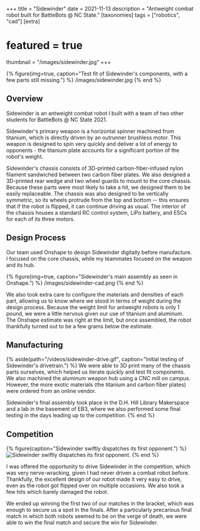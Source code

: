 +++
title = "Sidewinder"
date = 2021-11-13
description = "Antweight combat robot built for BattleBots @ NC State."
[taxonomies]
tags = ["robotics", "cad"]
[extra]
# featured = true
thumbnail = "/images/sidewinder.jpg"
+++

{% figure(img=true, caption="Test fit of Sidewinder's components, with a few parts still missing.") %}
/images/sidewinder.jpg
{% end %}

## Overview
Sidewinder is an antweight combat robot I built with a team of two other students for BattleBots @ NC State 2021.

Sidewinder's primary weapon is a horizontal spinner machined from titanium, which is directly driven by an outrunner brushless motor. This weapon is designed to spin very quickly and deliver a lot of energy to opponents - the titanium plate accounts for a significant portion of the robot's weight. 

Sidewinder's chassis consists of 3D-printed carbon-fiber-infused nylon filament sandwiched between two carbon fiber plates. We also designed a 3D-printed rear wedge and two wheel guards to mount to the core chassis. Because these parts were most likely to take a hit, we designed them to be easily replaceable. The chassis was also designed to be vertically symmetric, so its wheels protrude from the top and bottom -- this ensures that if the robot is flipped, it can continue driving as usual. The interior of the chassis houses a standard RC control system, LiPo battery, and ESCs for each of its three motors.

## Design Process
Our team used Onshape to design Sidewinder digitally before manufacture. I focused on the core chassis, while my teammates focused on the weapon and its hub.

{% figure(img=true, caption="Sidewinder's main assembly as seen in Onshape.") %}
/images/sidewinder-cad.png
{% end %}

We also took extra care to configure the materials and densities of each part, allowing us to know where we stood in terms of weight during the design process. Because the weight limit for antweight robots is only 1 pound, we were a little nervous given our use of titanium and aluminum. The Onshape estimate was right at the limit, but once assembled, the robot thankfully turned out to be a few grams below the estimate.

## Manufacturing
{% aside(path="/videos/sidewinder-drive.gif", caption="Initial testing of Sidewinder's drivetrain.") %}
We were able to 3D print many of the chassis parts ourselves, which helped us iterate quickly and test fit components. We also machined the aluminum weapon hub using a CNC mill on campus. However, the more exotic materials (the titanium and carbon fiber plates) were ordered from an online vendor.

Sidewinder's final assembly took place in the D.H. Hill Library Makerspace and a lab in the basement of EB3, where we also performed some final testing in the days leading up to the competition.
{% end %}

## Competition

{% figure(caption="Sidewinder swiftly dispatches its first opponent.") %}
![Sidewinder swiftly dispatches its first opponent.](/videos/sidewinder-arena.gif)
{% end %}

I was offered the opportunity to drive Sidewinder in the competition, which was very nerve-wracking, given I had never driven a combat robot before. Thankfully, the excellent design of our robot made it very easy to drive, even as the robot got flipped over on multiple occasions. We also took a few hits which barely damaged the robot. 

We ended up winning the first two of our matches in the bracket, which was enough to secure us a spot in the finals. After a particularly precarious final match in which both robots seemed to be on the verge of death, we were able to win the final match and secure the win for Sidewinder.